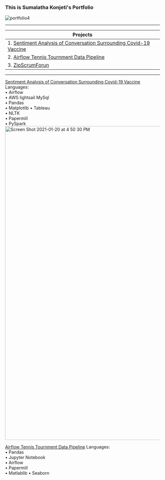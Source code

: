 ### This is Sumalatha Konjeti's Portfolio

![portfolio4](https://user-images.githubusercontent.com/72820961/105214430-fce55800-5b1d-11eb-8a13-07bf9731ed13.png)


-------------------------------------------
|          Projects                       |
| ----------------------------------------|
|1. [Sentiment Analysis of Conversation Surrounding Covid-19 Vaccine](https://github.com/sumalathakonjeti/ZCW-FinalProject) |
|2. [Airflow Tennis Tournment Data Pipeline](https://github.com/sumalathakonjeti/Tennis_data_Airflow_Project/blob/main/README.md) |
|3. [ZipScrumForun](https://github.com/sumalathakonjeti/ZipScrumForum ) |
------------------------------------------------

[Sentiment Analysis of Conversation Surrounding Covid-19 Vaccine](https://github.com/sumalathakonjeti/ZCW-FinalProject)                       
 Languages:                                                                                                         
• Airflow                                                                                                
• AWS lightsail MySql                                                                                    
• Pandas                                                                             
• Matplotlib
• Tableau                   
• NLTK                  
• Papermill             
• PySpark 
<img width="1022" alt="Screen Shot 2021-01-20 at 4 50 30 PM" src="https://user-images.githubusercontent.com/72820961/105245436-e0f2ae00-5b3f-11eb-945a-a226b07eb8bc.png">

[Airflow Tennis Tournment Data Pipeline](https://github.com/sumalathakonjeti/Tennis_data_Airflow_Project/blob/main/README.md) 
Languages:         
• Pandas                
• Jupyter Notebook           
• Airflow        
• Papermill        
• Matlablib
• Seaborn


<!--
**sumalathakonjeti/sumalathakonjeti** is a ✨ _special_ ✨ repository because its `README.md` (this file) appears on your GitHub profile.







Here are some ideas to get you started:

- 🔭 I’m currently working on ...
- 🌱 I’m currently learning ...
- 👯 I’m looking to collaborate on ...
- 🤔 I’m looking for help with ...
- 💬 Ask me about ...
- 📫 How to reach me: ...
- 😄 Pronouns: ...
- ⚡ Fun fact: ...
-->
